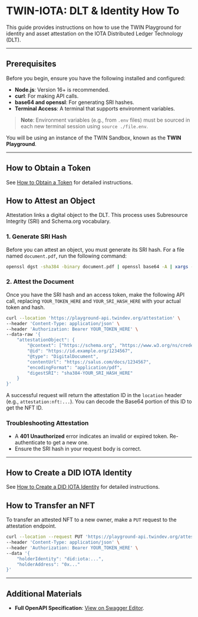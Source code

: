 # TWIN-IOTA: DLT & Identity How To

This guide provides instructions on how to use the TWIN Playground for identity and asset attestation on the IOTA Distributed Ledger Technology (DLT).

---

## Prerequisites

Before you begin, ensure you have the following installed and configured:

- **Node.js**: Version 16+ is recommended.
- **curl**: For making API calls.
- **base64 and openssl**: For generating SRI hashes.
- **Terminal Access**: A terminal that supports environment variables.

> **Note**: Environment variables (e.g., from `.env` files) must be sourced in each new terminal session using `source ./file.env`.

You will be using an instance of the TWIN Sandbox, known as the **TWIN Playground**.

---

## How to Obtain a Token

See [How to Obtain a Token](02-twin-iota-dlt-obtain-token.md) for detailed instructions.

## How to Attest an Object

Attestation links a digital object to the DLT. This process uses Subresource Integrity (SRI) and Schema.org vocabulary.

### 1\. Generate SRI Hash

Before you can attest an object, you must generate its SRI hash. For a file named `document.pdf`, run the following command:

```sh
openssl dgst -sha384 -binary document.pdf | openssl base64 -A | xargs -I {} echo "sha384-{}"
```

### 2\. Attest the Document

Once you have the SRI hash and an access token, make the following API call, replacing `YOUR_TOKEN_HERE` and `YOUR_SRI_HASH_HERE` with your actual token and hash.

```sh
curl --location 'https://playground-api.twindev.org/attestation' \
--header 'Content-Type: application/json' \
--header 'Authorization: Bearer YOUR_TOKEN_HERE' \
--data-raw '{
    "attestationObject": {
        "@context": ["https://schema.org", "https://www.w3.org/ns/credentials/v2"],
        "@id": "https://id.example.org/1234567",
        "@type": "DigitalDocument",
        "contentUrl": "https://salus.com/docs/1234567",
        "encodingFormat": "application/pdf",
        "digestSRI": "sha384-YOUR_SRI_HASH_HERE"
    }
}'
```

A successful request will return the attestation ID in the `location` header (e.g., `attestation:nft:...`). You can decode the Base64 portion of this ID to get the NFT ID.

### Troubleshooting Attestation

- A **401 Unauthorized** error indicates an invalid or expired token. Re-authenticate to get a new one.
- Ensure the SRI hash in your request body is correct.

---

## How to Create a DID IOTA Identity

See [How to Create a DID IOTA Identity](03-twin-iota-dlt-create-did-identity.md) for detailed instructions.

## How to Transfer an NFT

To transfer an attested NFT to a new owner, make a `PUT` request to the attestation endpoint.

```sh
curl --location --request PUT 'https://playground-api.twindev.org/attestation/YOUR_ATTESTATION_ID/transfer' \
--header 'Content-Type: application/json' \
--header 'Authorization: Bearer YOUR_TOKEN_HERE' \
--data '{
    "holderIdentity": "did:iota:...",
    "holderAddress": "0x..."
}'
```

---

## Additional Materials

- **Full OpenAPI Specification**: [View on Swagger Editor](https://editor-next.swagger.io/?url=https://raw.githubusercontent.com/twinfoundation/playground/refs/heads/next/apps/playground-node/docs/open-api/spec.json).
